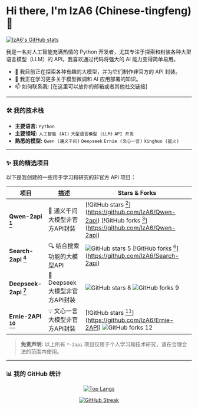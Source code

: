 # Hi there, I'm lzA6 (Chinese-tingfeng) 👋

<a href="https://github.com/lzA6">
  <img align="center" src="https://github-readme-stats.vercel.app/api?username=lzA6&show_icons=true&theme=radical&rank_icon=github" alt="lzA6's GitHub stats" />
</a>

<br/>

我是一名对人工智能充满热情的 Python 开发者，尤其专注于探索和封装各种大型语言模型（LLM）的 API。我喜欢通过代码将强大的 AI 能力变得简单易用。

- 🔭 我目前正在探索各种有趣的大模型，并为它们制作非官方的 API 封装。
- 🌱 我正在学习更多关于模型微调和 AI 应用部署的知识。
- 📫 如何联系我: [在这里可以放你的邮箱或者其他社交链接]

---

### 🛠️ 我的技术栈

- **主要语言:** `Python`
- **主要领域:** `人工智能 (AI)` `大型语言模型 (LLM)` `API 开发`
- **熟悉的模型:** `Qwen (通义千问)` `Deepseek` `Ernie (文心一言)` `Xinghuo (星火)`

---

### ✨ 我的精选项目

以下是我创建的一些用于学习和研究的非官方 API 项目：

| 项目                                     | 描述                               | Stars & Forks                                                                                                                                                           |
| ---------------------------------------- | ---------------------------------- | ----------------------------------------------------------------------------------------------------------------------------------------------------------------------- |
| **Qwen-2api [<sup>1</sup>](https://github.com/lzA6/Qwen-2api)** | 🚀 通义千问大模型非官方API封装       | [!GitHub stars [<sup>2</sup>](https://img.shields.io/github/stars/lzA6/Qwen-2api.svg?style=social&label=Star)](https://github.com/lzA6/Qwen-2api) [!GitHub forks [<sup>3</sup>](https://img.shields.io/github/forks/lzA6/Qwen-2api.svg?style=social&label=Fork)](https://github.com/lzA6/Qwen-2api) |
| **Search-2api [<sup>4</sup>](https://github.com/lzA6/Search-2api)** | 🔍 结合搜索功能的大模型API         | ![GitHub stars [<sup>5</sup>](https://img.shields.io/github/stars/lzA6/Search-2api.svg?style=social&label=Star)](https://github.com/lzA6/Search-2api) [!GitHub forks [<sup>6</sup>](https://img.shields.io/github/forks/lzA6/Search-2api.svg?style=social&label=Fork)](https://github.com/lzA6/Search-2api) |
| **Deepseek-2api [<sup>7</sup>](https://github.com/lzA6/Deepseek-2api)** | 🤖 Deepseek 大模型非官方API封装    | ![GitHub stars [<sup>8</sup>](https://img.shields.io/github/stars/lzA6/Deepseek-2api.svg?style=social&label=Star)](https://github.com/lzA6/Deepseek-2api) ![GitHub forks [<sup>9</sup>](https://img.shields.io/github/forks/lzA6/Deepseek-2api.svg?style=social&label=Fork)](https://github.com/lzA6/Deepseek-2api) |
| **Ernie-2API [<sup>10</sup>](https://github.com/lzA6/Ernie-2API)** | 💡 文心一言大模型非官方API封装       | [!GitHub stars [<sup>11</sup>](https://img.shields.io/github/stars/lzA6/Ernie-2API.svg?style=social&label=Star)](https://github.com/lzA6/Ernie-2API) ![GitHub forks [<sup>12</sup>](https://img.shields.io/github/forks/lzA6/Ernie-2API.svg?style=social&label=Fork)](https://github.com/lzA6/Ernie-2API) |

> **免责声明:** 以上所有 `*-2api` 项目仅用于个人学习和技术研究，请在合理合法的范围内使用。

---

### 📊 我的 GitHub 统计

<p align="center">
  <a href="https://github.com/lzA6">
    <img src="https://github-readme-stats.vercel.app/api/top-langs/?username=lzA6&layout=compact&theme=radical" alt="Top Langs" />
  </a>
</p>
<p align="center">
  <a href="https://github.com/lzA6">
    <img src="https://github-readme-streak-stats.herokuapp.com/?user=lzA6&theme=radical" alt="GitHub Streak" />
  </a>
</p>

